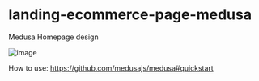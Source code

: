 # landing-ecommerce-page-medusa

Medusa Homepage design

![image](https://user-images.githubusercontent.com/77109037/171418786-2661a9ca-8053-4895-9de6-eedc5b1e51ab.png)


How to use:
https://github.com/medusajs/medusa#quickstart
